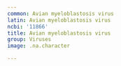 ```yaml
---
common: Avian myeloblastosis virus
latin: Avian myeloblastosis virus
ncbi: '11866'
title: Avian myeloblastosis virus
group: Viruses
image: .na.character

---
```

